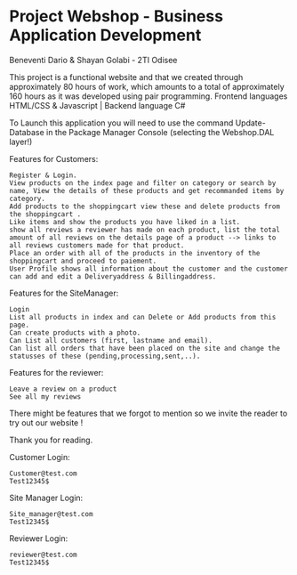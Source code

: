 # Project Webshop - Business Application Development

Beneventi Dario & Shayan Golabi - 2TI Odisee
 
This project is a functional website and that we created through approximately 80 hours of work, which amounts to a total of approximately 160 hours as it was developed using pair programming. Frontend languages HTML/CSS & Javascript | Backend language C#

To Launch this application you will need to use the command Update-Database in the Package Manager Console (selecting the Webshop.DAL layer!)

Features for Customers:
	
	Register & Login.
	View products on the index page and filter on category or search by name, View the details of these products and get recommanded items by category.
	Add products to the shoppingcart view these and delete products from the shoppingcart .
	Like items and show the products you have liked in a list.
	show all reviews a reviewer has made on each product, list the total amount of all reviews on the details page of a product --> links to all reviews customers made for that product.
	Place an order with all of the products in the inventory of the shoppingcart and proceed to paiement.
	User Profile shows all information about the customer and the customer can add and edit a Deliveryaddress & Billingaddress.
	
Features for the SiteManager:

	Login
	List all products in index and can Delete or Add products from this page.
	Can create products with a photo.
	Can List all customers (first, lastname and email).
	Can list all orders that have been placed on the site and change the statusses of these (pending,processing,sent,..).

Features for the reviewer:
	
	Leave a review on a product	
	See all my reviews

There might be features that we forgot to mention so we invite the reader to try out our website !

Thank you for reading.

Customer Login:

	Customer@test.com
	Test12345$

Site Manager Login:

	Site_manager@test.com
	Test12345$

Reviewer Login:

	reviewer@test.com
	Test12345$
